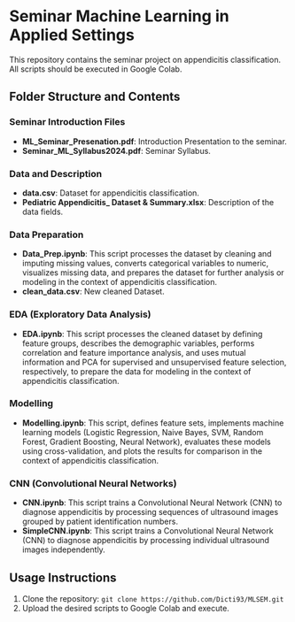 # Seminar Machine Learning in Applied Settings

This repository contains the seminar project on appendicitis classification. All scripts should be executed in Google Colab.

## Folder Structure and Contents

### Seminar Introduction Files
- **ML_Seminar_Presenation.pdf**: Introduction Presentation to the seminar.
- **Seminar_ML_Syllabus2024.pdf**: Seminar Syllabus.

### Data and Description
- **data.csv**: Dataset for appendicitis classification.
- **Pediatric Appendicitis_ Dataset & Summary.xlsx**: Description of the data fields.

### Data Preparation
- **Data_Prep.ipynb**: This script processes the dataset by cleaning and imputing missing values, converts categorical variables to numeric, visualizes missing data, and prepares the dataset for further analysis or modeling in the context of appendicitis classification.
- **clean_data.csv**: New cleaned Dataset.

### EDA (Exploratory Data Analysis)
- **EDA.ipynb**: This script processes the cleaned dataset by defining feature groups, describes the demographic variables, performs correlation and feature importance analysis, and uses mutual information and PCA for supervised and unsupervised feature selection, respectively, to prepare the data for modeling in the context of appendicitis classification.

### Modelling
- **Modelling.ipynb**: This script, defines feature sets, implements machine learning models (Logistic Regression, Naive Bayes, SVM, Random Forest, Gradient Boosting, Neural Network), evaluates these models using cross-validation, and plots the results for comparison in the context of appendicitis classification.

### CNN (Convolutional Neural Networks)
- **CNN.ipynb**: This script trains a Convolutional Neural Network (CNN) to diagnose appendicitis by processing sequences of ultrasound images grouped by patient identification numbers.
- **SimpleCNN.ipynb**: This script trains a Convolutional Neural Network (CNN) to diagnose appendicitis by processing individual ultrasound images independently.

## Usage Instructions

1. Clone the repository: `git clone https://github.com/Dicti93/MLSEM.git`
2. Upload the desired scripts to Google Colab and execute.
